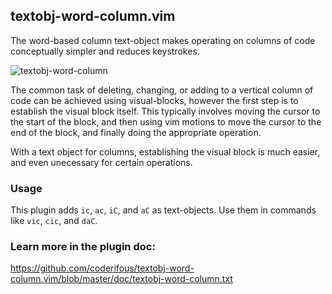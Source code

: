 ## textobj-word-column.vim

The word-based column text-object makes operating on columns of code
conceptually simpler and reduces keystrokes.

![textobj-word-column][1]

The common task of deleting, changing, or adding to a vertical column of code
can be achieved using visual-blocks, however the first step is to establish
the visual block itself.  This typically involves moving the cursor to the
start of the block, and then using vim motions to move the cursor to the end of
the block, and finally doing the appropriate operation.

With a text object for columns, establishing the visual block is much easier,
and even unecessary for certain operations.

### Usage

This plugin adds `ic`, `ac`, `iC`, and `aC` as text-objects.  Use them in
commands like `vic`, `cic`, and `daC`.

### Learn more in the plugin doc:

https://github.com/coderifous/textobj-word-column.vim/blob/master/doc/textobj-word-column.txt

[1]: http://i.imgur.com/AAgM9.gif
